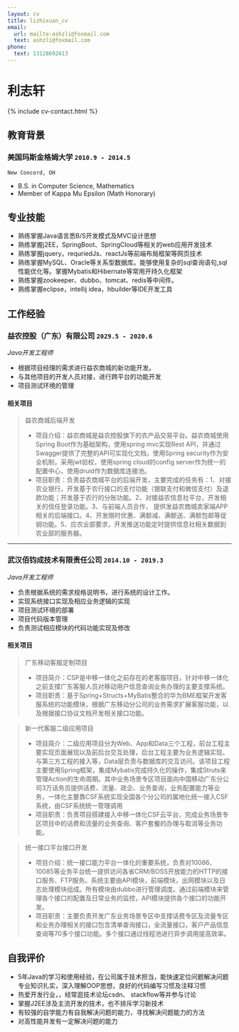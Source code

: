 ```yaml
---
layout: cv
title: lizhixuan_cv
email:
  url: mailto:ashzli@foxmail.com
  text: ashzli@foxmail.com
phone:
  text: 13128692413
---
```


# 利志轩

<!--
include contact information from the front matter
Supported arguments:
    - homepage: url, text
    - phone
    - email
-->

{% include cv-contact.html %}

## 教育背景

### **美国玛斯金格姆大学** `2010.9 - 2014.5`

```
New Concord, OH
```

- B.S. in Computer Science, Mathematics
- Member of Kappa Mu Epsilon (Math Honorary)


## 专业技能

+ 熟练掌握Java语言悉B/S开发模式及MVC设计思想
+ 熟练掌握j2EE，SpringBoot、SpringCloud等相关的web应用开发技术
+ 熟练掌握jquery，requriedJs、reactJs等前端布局框架等网页技术
+ 熟练掌握MySQL、Oracle等关系型数据库。能够使用复杂的sql查询语句,sql性能优化等。掌握Mybatis和Hibernate等常用开持久化框架
+ 熟练掌握zookeeper、dubbo、tomcat、redis等中间件。
+ 熟练掌握eclipse，intellij idea，hbuilder等IDE开发工具

## 工作经验

### **益农控股（广东）有限公司** `2029.5 - 2020.6`

_Java开发工程师_<br>
+ 根据项目经理的需求进行益农商城的新功能开发。
+ 与其他项目的开发人员对接，进行跨平台的功能开发
+ 项目测试环境的管理

#### 相关项目
> 益农商城后端开发
> + 项目介绍：益农商城是益农控股旗下的农产品交易平台。益农商城使用Spring Boot作为基础架构，使用spring mvc实现Rest API，并通过Swagger提供了完整的API可实现化文档，使用Spring security作为安全机制，采用jwt验权，使用spring cloud的config server作为统一的配置中心，使用druid作为数据库连接池。
> + 项目职责：负责益农商城平台的后端开发，主要完成的任务有：1、对接农业银行，开发基于农行接口的支付功能（银联支付和微信支付）及退款功能；开发基于农行的分账功能。2、对接益农信息社平台，开发相关的信任登录功能。3、与前端人员合作， 提供发益农商城卖家端APP相关的后端接口。4、开发限时优惠、满额减、满额送、满额包邮等促销功能。5、应农业部要求，开发推送功能定时提供信息社相关数据到农业部的服务器。

----------

### **武汉佰钧成技术有限责任公司** `2014.10 - 2019.3`

_Java开发工程师_<br>
+ 负责根据系统的需求规格说明书，进行系统的设计工作。
+ 实现系统接口实现及相应业务逻辑的实现
+ 项目测试环境的部署
+ 项目代码版本管理
+ 负责测试相应模块的代码功能实现及修改

#### 相关项目
> 广东移动客服定制项目
>  + 项目简介：CSP是中移一体化之前存在的老客服项目，针对中移一体化之前支撑广东客服人员对移动用户信息查询业务办理的主要支撑系统。
>  + 项目职责：基于Spring+Structs+MyBatis整合的华为BME框架开发客服系统的功能模块，根据广东移动分公司的业务需求扩展客服功能，以及根据接口协议文档开发相关接口功能。

> 新一代客服二级应用项目
> + 项目简介：二级应用项目分为Web、App和Data三个工程，前台工程主要实现页面展现以及前后台交互处理，后台工程主要为业务逻辑实现、与第三方工程的接入等，Data层负责与数据库的交互访问。该项目工程主要使用Spring框架，集成Mybatis完成持久化的操作，集成Struts来管理Action的生命周期。其中业务场景专区项目面向中国移动广东分公司3万话务员提供话费、流量、政企、业务查询，业务配置能力等业务，一体化主要靠CSF系统实现全国各个分公司的属地化统一接入CSF系统，由CSF系统统一管理调用
> + 项目职责：负责项目搭建接入中移一体化CSF云平台，完成业务场景专区项目中的话费和流量的业务查询、客户套餐的办理与取消等业务功能。

> 统一接口平台接口开发
> + 项目介绍：统一接口能力平台一体化的重要系统，负责对10086、10085等业务平台统一提供访问各省CRM/BOSS开放能力的HTTP的接口服务、FTP服务。系统主要由API模块，前端模块，出网模块以及日志处理模块组成。所有模块由dubbo进行管理调度。通过前端模块来管理各个接口的配置及日常业务的监控，API模块提供各个接口的功能开发。
> + 项目职责：主要负责开发广东业务场景专区中支撑话费专区及流量专区和业务办理相关的接口包含清单查询接口，全流量接口，客户产品信息查询等70多个接口功能。多个接口通过线程池进行异步调用提高效率。

## 自我评价
+ 5年Java的学习和使用经验，在公司属于技术担当，能快速定位问题解决问题专业知识扎实，深入理解OOP思想，良好的代码编写习惯及注释习惯
+ 热爱开发行业，，经常逛技术论坛csdn、 stackflow等并参与讨论
+ 掌握J2EE涉及主流开发的技术，也不排斥学习新技术
+ 有较强的自学能力有自我解决问题的能力，寻找解决问题能力的方法
+ 对高性能并发有一定解决问题的能力

